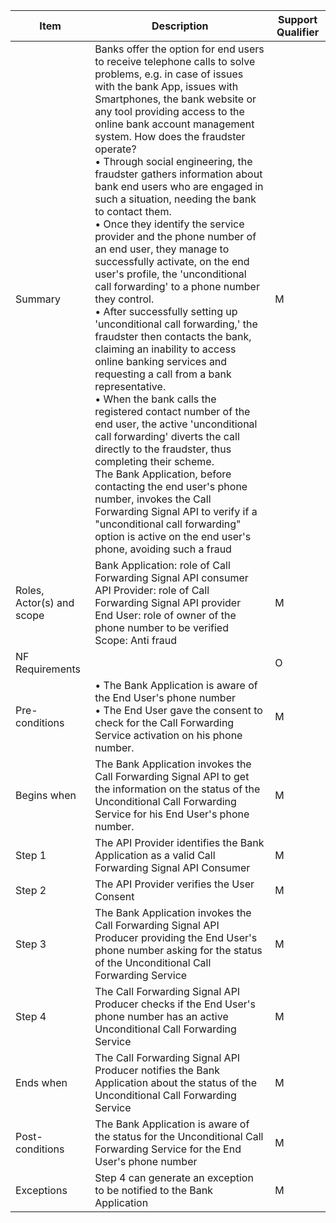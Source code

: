 
| Item | Description | Support Qualifier |
|----|----|----|
|Summary|Banks offer the option for end users to receive telephone calls to solve problems, e.g. in case of issues with the bank App, issues with Smartphones, the bank website or any tool providing access to the online bank account management system.  How does the fraudster operate? <br>•  Through social engineering, the fraudster gathers information about bank end users who are engaged in such a situation, needing the bank to contact them.<br>• Once they identify the service provider and the phone number of an end user, they manage to successfully activate, on the end user's profile, the 'unconditional call forwarding' to a phone number they control.<br>• After successfully setting up 'unconditional call forwarding,' the fraudster then contacts the bank, claiming an inability to access online banking services and requesting a call from a bank representative.<br>• When the bank calls the registered contact number of the end user, the active 'unconditional call forwarding' diverts the call directly to the fraudster, thus completing their scheme.<br> The Bank Application, before contacting the end user's phone number, invokes the Call Forwarding Signal API to verify if a "unconditional call forwarding" option is active on the end user's phone, avoiding such a fraud| M |
|Roles, Actor(s) and scope|Bank Application: role of Call Forwarding Signal API consumer<br>API Provider: role of Call Forwarding Signal API provider<br>End User: role of owner of the phone number to be verified<br>Scope: Anti fraud| M |
|NF Requirements|| O |
|Pre-conditions|• The Bank Application is aware of the End User's phone number<br>• The End User gave the consent to check for the Call Forwarding Service activation on his phone number.| M |
|Begins when|The Bank Application invokes the Call Forwarding Signal API to get the information on the status of the Unconditional Call Forwarding Service for his End User's phone number.| M |
|Step 1|The API Provider identifies the Bank Application as a valid Call Forwarding Signal API Consumer| M |
|Step 2|The API Provider verifies the User Consent| M|
|Step 3|The Bank Application invokes the Call Forwarding Signal API Producer providing the End User's phone number asking for the status of the Unconditional Call Forwarding Service | M |
|Step 4|The Call Forwarding Signal API Producer checks if the End User's phone number has an active Unconditional Call Forwarding Service| M |
|Ends when|The Call Forwarding Signal API Producer notifies the Bank Application about the status of the Unconditional Call Forwarding Service| M |
|Post-conditions|The Bank Application is aware of the status for the Unconditional Call Forwarding Service for the End User's phone number | M |
|Exceptions|Step 4 can generate an exception to be notified to the Bank Application| M | 
